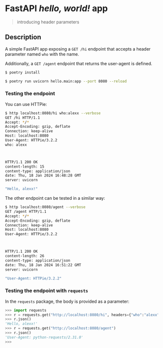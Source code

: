 # FastAPI *hello, world!* app
> introducing header parameters

## Description

A simple FastAPI app exposing a `GET /hi` endpoint that accepts a header parameter named `who` with the name.

Additionally, a `GET /agent` endpoint that returns the user-agent is defined.


```bash
$ poetry install

$ poetry run uvicorn hello.main:app --port 8080 --reload
```

### Testing the endpoint

You can use HTTPie:

```bash
$ http localhost:8080/hi who:alexx --verbose
GET /hi HTTP/1.1
Accept: */*
Accept-Encoding: gzip, deflate
Connection: keep-alive
Host: localhost:8080
User-Agent: HTTPie/3.2.2
who: alexx



HTTP/1.1 200 OK
content-length: 15
content-type: application/json
date: Thu, 18 Jan 2024 16:48:28 GMT
server: uvicorn

"Hello, alexx!"

```

The other endpoint can be tested in a similar way:

```bash
$ http localhost:8080/agent --verbose
GET /agent HTTP/1.1
Accept: */*
Accept-Encoding: gzip, deflate
Connection: keep-alive
Host: localhost:8080
User-Agent: HTTPie/3.2.2



HTTP/1.1 200 OK
content-length: 26
content-type: application/json
date: Thu, 18 Jan 2024 16:51:22 GMT
server: uvicorn

"User-Agent: HTTPie/3.2.2"
```

### Testing the endpoint with `requests`

In the `requests` package, the body is provided as a parameter:

```python
>>> import requests
>>> r = requests.get("http://localhost:8080/hi", headers={"who":"alexx"})
>>> r.json()
'Hello, alexx!'
>>> r = requests.get("http://localhost:8080/agent")
>>> r.json()
'User-Agent: python-requests/2.31.0'
>>>
```
